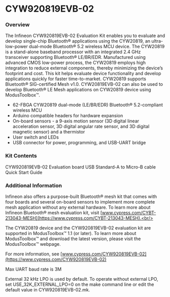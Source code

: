 # CYW920819EVB-02

### Overview

The Infineon CYW920819EVB-02 Evaluation Kit enables you to evaluate and develop single-chip Bluetooth&#174; applications using the CYW20819, an ultra-low-power dual-mode Bluetooth&#174; 5.2 wireless MCU device. The CYW20819 is a stand-alone baseband processor with an integrated 2.4 GHz transceiver supporting Bluetooth&#174; LE/BR/EDR. Manufactured using advanced CMOS low-power process, the CYW20819 employs high integration to reduce external components, thereby minimizing the device’s footprint and cost. This kit helps evaluate device functionality and develop applications quickly for faster time-to-market. CYW20819 supports Bluetooth&#174; SIG-certified Mesh v1.0. CYW20819EVB-02 can also be used to develop Bluetooth&#174; LE Mesh applications on CYW20819 device using ModusToolbox&#8482;.

* 62-FBGA CYW20819 dual-mode (LE/BR/EDR) Bluetooth&#174; 5.2-compliant wireless MCU
* Arduino compatible headers for hardware expansion
* On-board sensors - a 9-axis motion sensor (3D digital linear acceleration sensor, 3D digital angular rate sensor, and 3D digital magnetic sensor) and a thermistor
* User switch and LEDs
* USB connector for power, programming, and USB-UART bridge

### Kit Contents

CYW920819EVB-02 Evaluation board
USB Standard-A to Micro-B cable
Quick Start Guide

### Additional Information

Infineon also offers a purpose-built Bluetooth&#174; mesh kit that comes with four boards and several on-board sensors to implement more complete mesh application without any external hardware. To learn more about Infineon Bluetooth&#174; mesh evaluation kit, visit [www.cypress.com/CYBT-213043-MESH](https://www.cypress.com/CYBT-213043-MESH).<br/>

The CYW20819 device and the CYW920819EVB-02 evaluation kit are supported in ModusToolbox&#8482; 1.1 (or later). To learn more about ModusToolbox&#8482; and download the latest version, please visit the ModusToolbox&#8482; webpage.

For more information, see [www.cypress.com/CYW920819EVB-02](https://www.cypress.com/CYW920819EVB-02)

Max UART baud rate is 3M

External 32 kHz LPO is used by default. To operate without external LPO, set USE\_32K\_EXTERNAL\_LPO=0 on the make command line or edit the default value in CYW920819EVB-02.mk.
